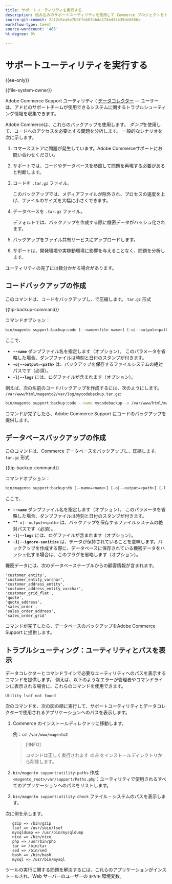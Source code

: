 ```yaml
---
title: サポートユーティリティを実行する
description: 組み込みのサポートユーティリティを使用して Commerce プロジェクトをトラブルシューティングします。
source-git-commit: 2c12c6ea6e7b6ffeb07bbda17ded34e39de6656a
workflow-type: tm+mt
source-wordcount: '465'
ht-degree: 0%

---
```



# サポートユーティリティを実行する

{{ee-only}}

{{file-system-owner}}

Adobe Commerce Support ユーティリティ ( [データコレクター](https://docs.magento.com/user-guide/system/support-data-collector.html) — ユーザーは、アドビのサポートチームが使用できるシステムに関するトラブルシューティング情報を収集できます。

Adobe Commerceは、これらのバックアップを使用します。 _ダンプ_&#x200B;を使用して、コードへのアクセスを必要とする問題を分析します。 一般的なシナリオを次に示します。

1. コマースストアに問題が発生しています。Adobe Commerceサポートにお問い合わせください。
1. サポートでは、コードやデータベースを参照して問題を再現する必要があると判断します。
1. コードを `.tar.gz` ファイル。

   このバックアップでは、メディアファイルが除外され、プロセスの速度を上げ、ファイルのサイズを大幅に小さくできます。

1. データベースを `.tar.gz` ファイル。

   デフォルトでは、バックアップを作成する際に機密データがハッシュ化されます。

1. バックアップをファイル共有サービスにアップロードします。
1. サポートは、開発環境や実稼動環境に影響を与えることなく、問題を分析します。

ユーティリティの完了には数分かかる場合があります。

## コードバックアップの作成

このコマンドは、コードをバックアップし、で圧縮します。 `tar.gz` 形式

{{tip-backup-command}}

コマンドオプション：

```bash
bin/magento support:backup:code [--name=<file name>] [-o|--output=<path>] [-l|--logs]
```

ここで、

- **`--name`** ダンプファイル名を指定します（オプション）。 このパラメータを省略した場合、ダンプファイルは時刻と日付のスタンプが付きます。
- **`-o|--output=<path>`** は、バックアップを保存するファイルシステムの絶対パスです（必須）。
- **`-l|--logs`** には、ログファイルが含まれます（オプション）。

例えば、次の名前のコードバックアップを作成するには、次のようにします。 `/var/www/html/magento2/var/log/mycodebackup.tar.gz`:

```bash
bin/magento support:backup:code --name mycodebackup -o /var/www/html/magento2/var/log
```

コマンドが完了したら、Adobe Commerce Support にコードのバックアップを提供します。

## データベースバックアップの作成

このコマンドは、Commerce データベースをバックアップし、圧縮します。 `tar.gz` 形式

{{tip-backup-command}}

コマンドオプション：

```bash
bin/magento support:backup:db [--name=<name>] [-o|--output=<path>] [-l|--logs] [-i|--ignore-sanitize]
```

ここで、

- **`--name`** ダンプファイル名を指定します（オプション）。 このパラメータを省略した場合、ダンプファイルは時刻と日付のスタンプが付きます。
- **`-o|--output=<path>` は、バックアップを保存するファイルシステムの絶対パスです（必須）。
- **`-l|--logs`** には、ログファイルが含まれます（オプション）。
- **`-i|--ignore-sanitize`** は、データが保持されていることを意味します。バックアップを作成する際に、データベースに保存されている機密データをハッシュ化する場合は、このフラグを省略します（オプション）。

機密データには、次のデータベーステーブルからの顧客情報が含まれます。

```terminal
'customer_entity',
'customer_entity_varchar',
'customer_address_entity',
'customer_address_entity_varchar',
'customer_grid_flat',
'quote',
'quote_address',
'sales_order',
'sales_order_address',
'sales_order_grid'
```

コマンドが完了したら、データベースのバックアップをAdobe Commerce Support に提供します。

## トラブルシューティング：ユーティリティとパスを表示

データコレクターとコマンドラインで必要なユーティリティへのパスを表示するコマンドを提供します。 例えば、以下のようなエラーが管理者やコマンドラインに表示される場合に、これらのコマンドを使用できます。

```terminal
Utility lsof not found
```

次のコマンドを、次の図の順に実行して、サポートユーティリティとデータコレクターで使用されるアプリケーションへのパスを表示します。

1. Commerce のインストールディレクトリに移動します。

   例：`cd /var/www/magento2`

   >[!INFO]
   >
   >コマンドは正しく実行されます _のみ_ をインストールディレクトリから削除します。

1. `bin/magento support:utility:paths` 作成 `<magento_root>/var/support/Paths.php`：ユーティリティで使用されるすべてのアプリケーションへのパスをリストします。
1. `bin/magento support:utility:check` ファイル・システムのパスを表示します。

次に例を示します。

```terminal
   gzip => /bin/gzip
   lsof => /usr/sbin/lsof
   mysqldump => /usr/bin/mysqldump
   nice => /bin/nice
   php => /usr/bin/php
   tar => /bin/tar
   sed => /bin/sed
   bash => /bin/bash
   mysql => /usr/bin/mysql
```

ツールの実行に関する問題を解決するには、これらのアプリケーションがインストールされ、Web サーバーのユーザーの `$PATH` 環境変数。
